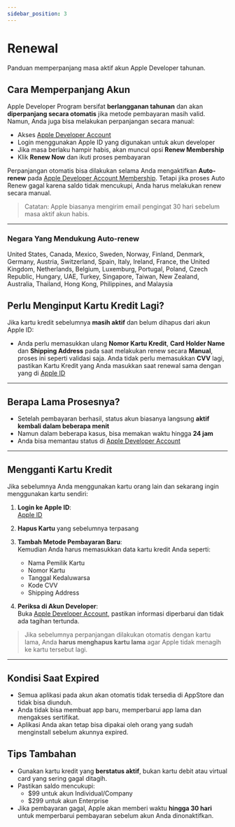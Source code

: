 ```yaml
---
sidebar_position: 3
---
```


# Renewal

Panduan memperpanjang masa aktif akun Apple Developer tahunan.

## Cara Memperpanjang Akun

Apple Developer Program bersifat **berlangganan tahunan** dan akan **diperpanjang secara otomatis** jika metode pembayaran masih valid. Namun, Anda juga bisa melakukan perpanjangan secara manual:

- Akses [Apple Developer Account](https://developer.apple.com/account/)
- Login menggunakan Apple ID yang digunakan untuk akun developer
- Jika masa berlaku hampir habis, akan muncul opsi **Renew Membership**
- Klik **Renew Now** dan ikuti proses pembayaran

Perpanjangan otomatis bisa dilakukan selama Anda mengaktifkan **Auto-renew** pada [Apple Developer Account Membership](https://developer.apple.com/account/?view=membership). Tetapi jika proses Auto Renew gagal karena saldo tidak mencukupi, Anda harus melakukan renew secara manual.

> Catatan: Apple biasanya mengirim email pengingat 30 hari sebelum masa aktif akun habis.

---

### Negara Yang Mendukung Auto-renew

United States, Canada, Mexico, Sweden, Norway, Finland, Denmark, Germany, Austria, Switzerland, Spain, Italy, Ireland, France, the United Kingdom, Netherlands, Belgium, Luxemburg, Portugal, Poland, Czech Republic, Hungary, UAE, Turkey, Singapore, Taiwan, New Zealand, Australia, Thailand, Hong Kong, Philippines, and Malaysia

## Perlu Menginput Kartu Kredit Lagi?

Jika kartu kredit sebelumnya **masih aktif** dan belum dihapus dari akun Apple ID:

- Anda perlu memasukkan ulang **Nomor Kartu Kredit**, **Card Holder Name** dan **Shipping Address** pada saat melakukan renew secara **Manual**, proses ini seperti validasi saja. Anda tidak perlu memasukkan **CVV** lagi, pastikan Kartu Kredit yang Anda masukkan saat renewal sama dengan yang di [Apple ID](https://appleid.apple.com/)

---

## Berapa Lama Prosesnya?

- Setelah pembayaran berhasil, status akun biasanya langsung **aktif kembali dalam beberapa menit**
- Namun dalam beberapa kasus, bisa memakan waktu hingga **24 jam**
- Anda bisa memantau status di [Apple Developer Account](https://developer.apple.com/account/)

---

## Mengganti Kartu Kredit

Jika sebelumnya Anda menggunakan kartu orang lain dan sekarang ingin menggunakan kartu sendiri:

1. **Login ke Apple ID**:  
   [Apple ID](https://appleid.apple.com)

2. **Hapus Kartu** yang sebelumnya terpasang

2. **Tambah Metode Pembayaran Baru**:  
   Kemudian Anda harus memasukkan data kartu kredit Anda seperti:
   - Nama Pemilik Kartu
   - Nomor Kartu
   - Tanggal Kedaluwarsa
   - Kode CVV
   - Shipping Address

3. **Periksa di Akun Developer**:  
   Buka [Apple Developer Account](https://developer.apple.com/account/), pastikan informasi diperbarui dan tidak ada tagihan tertunda.

> Jika sebelumnya perpanjangan dilakukan otomatis dengan kartu lama, Anda **harus menghapus kartu lama** agar Apple tidak menagih ke kartu tersebut lagi.

---

## Kondisi Saat Expired

- Semua aplikasi pada akun akan otomatis tidak tersedia di AppStore dan tidak bisa diunduh.
- Anda tidak bisa membuat app baru, memperbarui app lama dan mengakses sertifikat.
- Aplikasi Anda akan tetap bisa dipakai oleh orang yang sudah menginstall sebelum akunnya expired.

## Tips Tambahan

- Gunakan kartu kredit yang **berstatus aktif**, bukan kartu debit atau virtual card yang sering gagal ditagih.
- Pastikan saldo mencukupi:  
  - $99 untuk akun Individual/Company  
  - $299 untuk akun Enterprise
- Jika pembayaran gagal, Apple akan memberi waktu **hingga 30 hari** untuk memperbarui pembayaran sebelum akun Anda dinonaktifkan.

